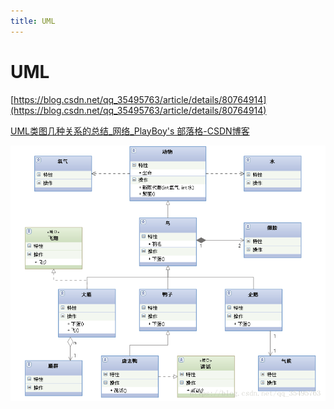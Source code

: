 ```yaml
---
title: UML
---
```


# UML

[https://blog.csdn.net/qq_35495763/article/details/80764914](https://blog.csdn.net/qq_35495763/article/details/80764914)

[UML类图几种关系的总结_网络_PlayBoy's 部落格-CSDN博客](https://blog.csdn.net/tianhai110/article/details/6339565)

![UML/2022-05-02_11-14-08.png](assets/2022-05-02_11-14-08.png)